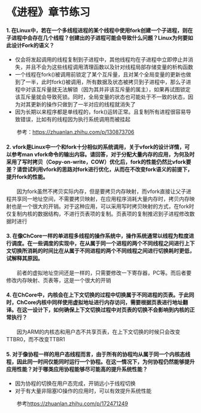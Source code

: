 # 《进程》章节练习

#### 1. 在Linux中，若在一个多线程进程的某个线程中使用fork创建一个子进程，则在子进程中会存在几个线程？创建出的子进程可能会导致什么问题？Linux为何要如此设计Fork的语义？
+ 仅会将发起调用的线程复制到子进程中，其他线程均在子进程中立即停止并消失，并且不会为这些线程调用清理函数以及针对线程局部存储变量的析构函数
+ 一个线程在fork()被调用前锁定了某个互斥量，且对某个全局变量的更新也做到了一半，此时fork()被调用，所有数据及状态被拷贝到子进程中，那么子进程中对该互斥量就无法解锁（因为其并非该互斥量的属主），如果再试图锁定该互斥量就会导致死锁。同时，全局变量的状态也可能处于不一致的状态，因为对其更新的操作只做到了一半对应的线程就消失了
+ 因为长期以来程序都是单线程的，fork()运转正常。且复制所有进程很容易导致错误，比如有的线程因为执行系统调用而被挂起

&emsp;&emsp;参考：<https://zhuanlan.zhihu.com/p/130873706>

#### 2. vfork是Linux中一个和fork十分相似的系统调用，关于vfork的设计详情，可以参考man vfork命令的输出内容。请回答，对于分配大量内存的应用，为何及时采用了写时拷贝（Copy-on-write，COW）优化后，fork的性能仍然比vfork要差？请尝试利用vfork的思路对fork进行优化，从而在不改变fork语义的前提下，提升fork的性能。
&emsp;&emsp;因为fork虽然不拷贝实际内存，但是要拷贝内存映射，而vfork直接让父子进程共享同一地址空间，不需要拷贝映射，在应用程序消耗大量内存时，拷贝内存映射也是一个很大的开销。对于这种应用，可以采用写时拷贝映射的方式，在fork时仅复制内核的数据结构，不进行页表项的复制。页表项的复制推迟到子进程修改数据时进行

#### 3. 在像ChCore一样的单进程多线程的操作系统中，操作系统通常以线程为粒度进行调度。在一些调度的实现中，在从属于同一个进程的两个不同线程之间进行上下文切换所消耗的时间比在从属于不同进程的两个不同线程之间进行切换耗时更低，试解释其原因。
&emsp;&emsp;前者的虚拟地址空间还是一样的，只需要修改一下寄存器，PC等。而后者要修改内存映射、页表等，这是一个很大的开销

#### 4. 在ChCore中，内核会在上下文切换的过程中切换属于不同进程的页表。于此同时，ChCore内核中同样使用虚拟地址进行内存访问，需要根据页表进行地址翻译。在这一设计下，如何确保上下文切换过程中对页表的切换不会影响到内核的正常执行？
&emsp;&emsp;因为ARM的内核态和用户态不共享页表，在上下文切换的时候只会改变TTBR0，而不改变TTBR1

#### 5. 对于像协程一样的用户态线程而言，由于所有的协程均从属于同一个内核态线程，因此同一时间仅能同时运行一个协程。在这一情况下，为何协程仍然能够提升应用性能？对于哪类应用协程能够尽可能高的提升系统性能？
+ 因为协程的切换在用户态完成，开销远小于线程切换
+ 对于有大量非阻塞IO操作的应用时，可以有效提升系统性能

&emsp;&emsp;参考<https://zhuanlan.zhihu.com/p/172471249>

